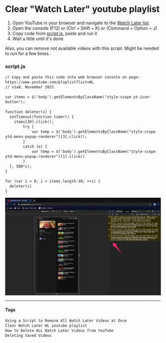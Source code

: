 # Clear "Watch Later" youtube playlist
    
1. Open YouTube in your browser and navigate to the [Watch Later list](https://www.youtube.com/playlist?list=WL).
2. Open the console (F12) or (Ctrl + Shift + K) or (Command + Option + J)
3. Copy code from [script.js](script.js), paste and run it
4. Wait a little until it's done

Also, you can remove not available videos with this script. Might be needed to run for a few times.

### script.js
```
// Copy and paste this code into web browser console on page: https://www.youtube.com/playlist?list=WL
// v1a0, November 2021

var items = $('body').getElementsByClassName("style-scope yt-icon-button");

function deleter(i) {
  setTimeout(function timer() {
    items[30].click();
		try {
			var temp = $('body').getElementsByClassName("style-scope ytd-menu-popup-renderer")[3].click();
		}
		catch (e) {
			var temp = $('body').getElementsByClassName("style-scope ytd-menu-popup-renderer")[1].click()
		}
  }, 500*i);
}

for (var i = 0; i < items.length-30; ++i) {
  deleter(i)
}
```

![screenshot](./imgs/screenshot.jpg)

---

#### Tags
    Using a Script to Remove All Watch Later Videos at Once
    Clear Watch Later WL youtube playlist
    How to Delete ALL Watch Later Videos from YouTube
    Deleting Saved Videos